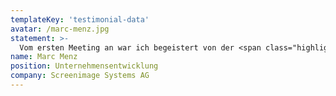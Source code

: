 ```yaml
---
templateKey: 'testimonial-data'
avatar: /marc-menz.jpg
statement: >-
  Vom ersten Meeting an war ich begeistert von der <span class="highlighted-text">Professionalität und der Zielstrebigkeit</span>. Für mich ist die Zusammenarbeit ein <span class="highlighted-text">absoluter Glücksfall</span> sowohl technisch als auch menschlich.
name: Marc Menz
position: Unternehmensentwicklung
company: Screenimage Systems AG
---
```

